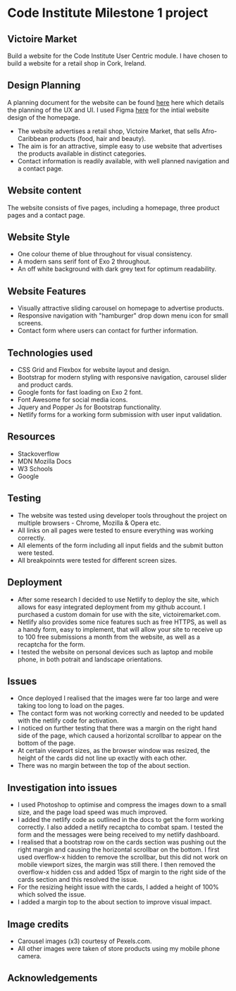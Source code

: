 # Code Institute Milestone 1 project

## Victoire Market
 Build a website for the Code Institute User Centric module. I have chosen to build a website for a retail shop in Cork, Ireland. 

 ## Design Planning

A planning document for the website can be found [here](planning.md) here which details the planning of the UX and UI. I used Figma [here](https://www.figma.com/file/baVcQW3gP3tkihBhWwWeizus/webDraftProject1?node-id=0%3A1) for the intial website design of the homepage.

  - The website advertises a retail shop, Victoire Market, that sells Afro-Caribbean products (food, hair and beauty).
  - The aim is for an attractive, simple easy to use website that advertises the products available in distinct categories.
  - Contact information is readily available, with well planned navigation and a contact page.

## Website content

The website consists of five pages, including a homepage, three product pages and a contact page.

## Website Style

- One colour theme of blue throughout for visual consistency. 
- A modern sans serif font of Exo 2 throughout.
- An off white background with dark grey text for optimum readability.

## Website Features

- Visually attractive sliding carousel on homepage to advertise products.
- Responsive navigation with "hamburger" drop down menu icon for small screens.
- Contact form where users can contact for further information.

## Technologies used

- CSS Grid and Flexbox for website layout and design.
- Bootstrap for modern styling with responsive navigation, carousel slider and product cards. 
- Google fonts for fast loading on Exo 2 font.
- Font Awesome for social media icons.
- Jquery and Popper Js for Bootstrap functionality.
- Netlify forms for a working form submission with user input validation.
  
## Resources

- Stackoverflow
- MDN Mozilla Docs
- W3 Schools
- Google
  
## Testing

- The website was tested using developer tools throughout the project on multiple browsers - Chrome, Mozilla & Opera etc.
- All links on all pages were tested to ensure everything was working correctly.
- All elements of the form including all input fields and the submit button were tested.
- All breakpoinnts were tested for different screen sizes.

## Deployment

- After some research I decided to use Netlify to deploy the site, which allows for easy integrated deployment from my github account. I purchased a custom domain for use with the site, victoiremarket.com.
- Netlify also provides some nice features such as free HTTPS, as well as a handy form, easy to implement, that will allow your site to receive up to 100 free submissions a month from the website, as well as a recaptcha for the form.
- I tested the website on personal devices such as laptop and mobile phone, in both potrait and landscape orientations.

## Issues

- Once deployed I realised that the images were far too large and were taking too long to load on the pages.
- The contact form was not working correctly and needed to be updated with the netlify code for activation.
- I noticed on further testing that there was a margin on the right hand side of the page, which caused a horizontal scrollbar to appear on the bottom of the page.
- At certain viewport sizes, as the browser window was resized, the height of the cards did not line up exactly with each other.
- There was no margin between the top of the about section.

## Investigation into issues

- I used Photoshop to optimise and compress the images down to a small size, and the page load speed was much improved.
- I added the netlify code as outlined in the docs to get the form working correctly. I also added a netlify recaptcha to combat spam. I tested the form and the messages were being received to my netlify dashboard.
- I realised that a bootstrap row on the cards section was pushing out the right margin and causing the horizontal scrollbar on the bottom. I first used overflow-x hidden to remove the scrollbar, but this did not work on mobile viewport sizes, the margin was still there. I then removed the overflow-x hidden css and added 15px of margin to the right side of the cards section and this resolved the issue.
- For the resizing height issue with the cards, I added a height of 100% which solved the issue.
- I added a margin top to the about section to improve visual impact.

## Image credits

- Carousel images (x3) courtesy of Pexels.com.
- All other images were taken of store products using my mobile phone camera.

## Acknowledgements













